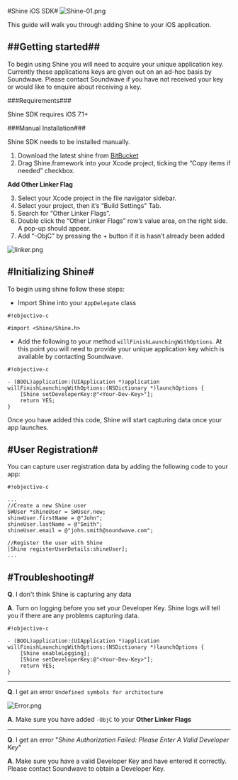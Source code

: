 #Shine iOS SDK#
![Shine-01.png](https://bitbucket.org/repo/KLGaee/images/402993087-Shine-01.png)

This guide will walk you through adding Shine to your iOS application.

##Getting started##
----------

To begin using Shine you will need to acquire your unique application key. Currently these applications keys are given out on an ad-hoc basis by Soundwave. Please contact Soundwave if you have not received your key or would like to enquire about receiving a key.

###Requirements###

Shine SDK requires iOS 7.1+


###Manual Installation###

Shine SDK needs to be installed manually.

 1. Download the latest shine from [BitBucket](https://bitbucket.org/david_lynch/shine-ios/)
 2. Drag Shine.framework into your Xcode project, ticking the “Copy items if needed” checkbox.

**Add Other Linker Flag**

 3. Select your Xcode project in the file navigator sidebar.
 4. Select your project, then it’s “Build Settings" Tab.
 5. Search for “Other Linker Flags”.
 6. Double click the “Other Linker Flags” row’s value area, on the right side. A pop-up should appear.
 7. Add “-ObjC” by pressing the + button if it is hasn’t already been added

![linker.png](https://bitbucket.org/repo/KLGaee/images/906851690-linker.png)


#Initializing Shine#
----------

To begin using shine follow these steps:

*  Import Shine into your `AppDelegate` class 
```
#!objective-c

#import <Shine/Shine.h>
```

* Add the following to your method `willFinishLaunchingWithOptions`. At this point you will need to provide your unique application key which is available by contacting Soundwave.

```
#!objective-c

- (BOOL)application:(UIApplication *)application willFinishLaunchingWithOptions:(NSDictionary *)launchOptions {
    [Shine setDeveloperKey:@"<Your-Dev-Key>"];
    return YES;
}
```

Once you have added this code, Shine will start capturing data once your app launches.


#User Registration#
----------

You can capture user registration data by adding the following code to your app:

```
#!objective-c

...
//Create a new Shine user
SWUser *shineUser = SWUser.new;
shineUser.firstName = @"John";
shineUser.lastName = @"Smith";
shineUser.email = @"john.smith@soundwave.com";

//Register the user with Shine
[Shine registerUserDetails:shineUser];
...
```

#Troubleshooting#
----------
**Q**. I don't think Shine is capturing any data

**A**. Turn on logging before you set your Developer Key. Shine logs will tell you if there are any problems capturing data.

```
#!objective-c

- (BOOL)application:(UIApplication *)application willFinishLaunchingWithOptions:(NSDictionary *)launchOptions {
    [Shine enableLogging];
    [Shine setDeveloperKey:@"<Your-Dev-Key>"];
    return YES;
}
```

--------

**Q**. I get an error `Undefined symbols for architecture` 

![Error.png](https://bitbucket.org/repo/KLGaee/images/221382079-Error.png)

**A**. Make sure you have added `-ObjC` to your **Other Linker Flags**

-------
**Q**. I get an error "*Shine Authorization Failed: Please Enter A Valid Developer Key*"

**A**. Make sure you have a valid Developer Key and have entered it correctly. Please contact Soundwave to obtain a Developer Key.